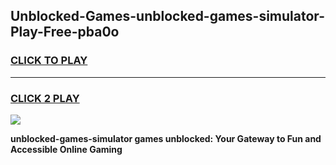 
## Unblocked-Games-unblocked-games-simulator-Play-Free-pba0o
<h3>
<a href="https://premium76.site?title=unblocked-games-simulator&ref=23A">CLICK TO PLAY</a></h3>
<hr>

<h3>
<a href="https://premium76.site?title=unblocked-games-simulator&ref=23A">CLICK 2 PLAY</a>
  
</h3>

<a href="https://premium76.site?title=unblocked-games-simulator&ref=23A"><img src="https://clearcache.store/games.png"></a>


**unblocked-games-simulator games unblocked: Your Gateway to Fun and Accessible Online Gaming**
